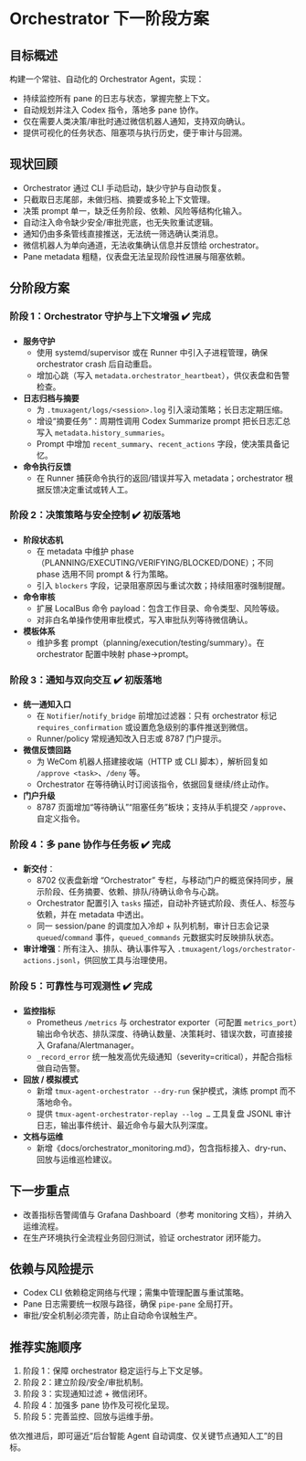 # Orchestrator 下一阶段方案

## 目标概述

构建一个常驻、自动化的 Orchestrator Agent，实现：
- 持续监控所有 pane 的日志与状态，掌握完整上下文。
- 自动规划并注入 Codex 指令，落地多 pane 协作。
- 仅在需要人类决策/审批时通过微信机器人通知，支持双向确认。
- 提供可视化的任务状态、阻塞项与执行历史，便于审计与回溯。

## 现状回顾

- Orchestrator 通过 CLI 手动启动，缺少守护与自动恢复。
- 只截取日志尾部，未做归档、摘要或多轮上下文管理。
- 决策 prompt 单一，缺乏任务阶段、依赖、风险等结构化输入。
- 自动注入命令缺少安全/审批兜底，也无失败重试逻辑。
- 通知仍由多条管线直接推送，无法统一筛选确认类消息。
- 微信机器人为单向通道，无法收集确认信息并反馈给 orchestrator。
- Pane metadata 粗糙，仪表盘无法呈现阶段性进展与阻塞依赖。

## 分阶段方案

### 阶段 1：Orchestrator 守护与上下文增强 ✔️ 完成
- **服务守护**
  - 使用 systemd/supervisor 或在 Runner 中引入子进程管理，确保 orchestrator crash 后自动重启。
  - 增加心跳（写入 `metadata.orchestrator_heartbeat`），供仪表盘和告警检查。
- **日志归档与摘要**
  - 为 `.tmuxagent/logs/<session>.log` 引入滚动策略；长日志定期压缩。
  - 增设“摘要任务”：周期性调用 Codex Summarize prompt 把长日志汇总写入 `metadata.history_summaries`。
  - Prompt 中增加 `recent_summary`、`recent_actions` 字段，使决策具备记忆。
- **命令执行反馈**
  - 在 Runner 捕获命令执行的返回/错误并写入 metadata；orchestrator 根据反馈决定重试或转人工。

### 阶段 2：决策策略与安全控制 ✔️ 初版落地
- **阶段状态机**
  - 在 metadata 中维护 phase（PLANNING/EXECUTING/VERIFYING/BLOCKED/DONE）；不同 phase 选用不同 prompt & 行为策略。
  - 引入 `blockers` 字段，记录阻塞原因与重试次数；持续阻塞时强制提醒。
- **命令审核**
  - 扩展 LocalBus 命令 payload：包含工作目录、命令类型、风险等级。
  - 对非白名单操作使用审批模式，写入审批队列等待微信确认。
- **模板体系**
  - 维护多套 prompt（planning/execution/testing/summary）。在 orchestrator 配置中映射 phase→prompt。

### 阶段 3：通知与双向交互 ✔️ 初版落地
- **统一通知入口**
  - 在 `Notifier`/`notify_bridge` 前增加过滤器：只有 orchestrator 标记 `requires_confirmation` 或设置危急级别的事件推送到微信。
  - Runner/policy 常规通知改入日志或 8787 门户提示。
- **微信反馈回路**
  - 为 WeCom 机器人搭建接收端（HTTP 或 CLI 脚本），解析回复如 `/approve <task>`、`/deny` 等。
  - Orchestrator 在等待确认时订阅该指令，依据回复继续/终止动作。
- **门户升级**
  - 8787 页面增加“等待确认”“阻塞任务”板块；支持从手机提交 `/approve`、自定义指令。

### 阶段 4：多 pane 协作与任务板 ✔️ 完成
- **新交付**：
  - 8702 仪表盘新增 “Orchestrator” 专栏，与移动门户的概览保持同步，展示阶段、任务摘要、依赖、排队/待确认命令与心跳。
  - Orchestrator 配置引入 `tasks` 描述，自动补齐链式阶段、责任人、标签与依赖，并在 metadata 中透出。
  - 同一 session/pane 的调度加入冷却 + 队列机制，审计日志会记录 `queued`/`command` 事件，`queued_commands` 元数据实时反映排队状态。
- **审计增强**：所有注入、排队、确认事件写入 `.tmuxagent/logs/orchestrator-actions.jsonl`，供回放工具与治理使用。

### 阶段 5：可靠性与可观测性 ✔️ 完成
- **监控指标**
  - Prometheus `/metrics` 与 orchestrator exporter（可配置 `metrics_port`）输出命令状态、排队深度、待确认数量、决策耗时、错误次数，可直接接入 Grafana/Alertmanager。
  - `_record_error` 统一触发高优先级通知（severity=critical），并配合指标做自动告警。
- **回放 / 模拟模式**
  - 新增 `tmux-agent-orchestrator --dry-run` 保护模式，演练 prompt 而不落地命令。
  - 提供 `tmux-agent-orchestrator-replay --log …` 工具复盘 JSONL 审计日志，输出事件统计、最近命令与最大队列深度。
- **文档与运维**
  - 新增《docs/orchestrator_monitoring.md》，包含指标接入、dry-run、回放与运维巡检建议。

## 下一步重点
- 改善指标告警阈值与 Grafana Dashboard（参考 monitoring 文档），并纳入运维流程。
- 在生产环境执行全流程业务回归测试，验证 orchestrator 闭环能力。

## 依赖与风险提示
- Codex CLI 依赖稳定网络与代理；需集中管理配置与重试策略。
- Pane 日志需要统一权限与路径，确保 `pipe-pane` 全局打开。
- 审批/安全机制必须完善，防止自动命令误触生产。

## 推荐实施顺序
1. 阶段 1：保障 orchestrator 稳定运行与上下文足够。
2. 阶段 2：建立阶段/安全/审批机制。
3. 阶段 3：实现通知过滤 + 微信闭环。
4. 阶段 4：加强多 pane 协作及可视化呈现。
5. 阶段 5：完善监控、回放与运维手册。

依次推进后，即可逼近“后台智能 Agent 自动调度、仅关键节点通知人工”的目标。
